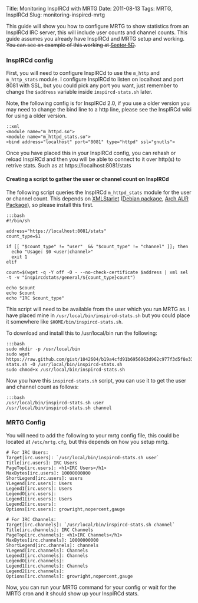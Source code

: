Title: Monitoring InspIRCd with MRTG
Date: 2011-08-13
Tags: MRTG, InspIRCd
Slug: monitoring-inspircd-mrtg

This guide will show you how to configure MRTG to show statistics from an
InspIRCd IRC server, this will include user counts and channel counts. This
guide assumes you already have InspIRCd and MRTG setup and working. <s>You can
see an example of this working at [Sector 5D](http://hydra.sector5d.org/).</s>

### InspIRCd config

First, you will need to configure InspIRCd to use the `m_http` and
`m_http_stats` module. I configure InspIRCd to listen on localhost and port
8081 with SSL, but you could pick any port you want, just remember to change
the `$address` variable inside `inspircd-stats.sh` later.

Note, the following config is for InspIRCd 2.0, if you use a older version you
may need to change the bind line to a http line, please see the InspIRCd wiki
for using a older version.

    ::xml
    <module name="m_httpd.so">
    <module name="m_httpd_stats.so">
    <bind address="localhost" port="8081" type="httpd" ssl="gnutls">

Once you have placed this in your InspIRCd config, you can rehash or reload
InspIRCd and then you will be able to connect to it over http(s) to retrive
stats. Such as at https://localhost:8081/stats

#### Creating a script to gather the user or channel count on InspIRCd

The following script queries the InspIRCd `m_httpd_stats` module for the user
or channel count. This depends on [XMLStarlet](http://xmlstar.sourceforge.net/)
([Debian package](http://packages.debian.org/search?keywords=xmlstarlet), [Arch
AUR Package](https://aur.archlinux.org/packages.php?ID=20101)), so please
install this first.

    :::bash
    #!/bin/sh

    address="https://localhost:8081/stats"
    count_type=$1

    if [[ "$count_type" != "user"  && "$count_type" != "channel" ]]; then
      echo "Usage: $0 <user|channel>"
      exit 1
    elif

    count=$(wget -q -Y off -O - --no-check-certificate $address | xml sel -t -v "inspircdstats/general/${count_type}count")

    echo $count
    echo $count
    echo "IRC $count_type"

This script will need to be available from the user which you run MRTG as. I
have placed mine in `/usr/local/bin/inspircd-stats.sh` but you could place it
somewhere like `$HOME/bin/inspircd-stats.sh`.

To download and install this to /usr/local/bin run the following:

    :::bash
    sudo mkdir -p /usr/local/bin
    sudo wget https://raw.github.com/gist/1042604/b19a4cfd91b6956063d962c977f3d5f8e3318d7d/inspircd-stats.sh -O /usr/local/bin/inspircd-stats.sh
    sudo chmod+x /usr/local/bin/inspircd-stats.sh

Now you have this `inspircd-stats.sh` script, you can use it to get the user
and channel count as follows:

    :::bash
    /usr/local/bin/inspircd-stats.sh user
    /usr/local/bin/inspircd-stats.sh channel

### MRTG Config

You will need to add the following to your mrtg config file, this could be
located at `/etc/mrtg.cfg`, but this depends on how you setup mrtg.

    # For IRC Users:
    Target[irc.users]: `/usr/local/bin/inspircd-stats.sh user`
    Title[irc.users]: IRC Users
    PageTop[irc.users]: <h1>IRC Users</h1>
    MaxBytes[irc.users]: 10000000000
    ShortLegend[irc.users]: users
    YLegend[irc.users]: Users
    LegendI[irc.users]: Users
    LegendO[irc.users]:
    Legend1[irc.users]: Users
    Legend2[irc.users]:
    Options[irc.users]: growright,nopercent,gauge

    # For IRC Channels:
    Target[irc.channels]: `/usr/local/bin/inspircd-stats.sh channel`
    Title[irc.channels]: IRC Channels
    PageTop[irc.channels]: <h1>IRC Channels</h1>
    MaxBytes[irc.channels]: 10000000000
    ShortLegend[irc.channels]: channels
    YLegend[irc.channels]: Channels
    LegendI[irc.channels]: Channels
    LegendO[irc.channels]:
    Legend1[irc.channels]: Channels
    Legend2[irc.channels]:
    Options[irc.channels]: growright,nopercent,gauge

Now, you can run your MRTG command for your config or wait for the MRTG cron
and it should show up your InspIRCd stats.
